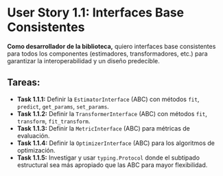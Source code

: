 
# User Story 1.1: Interfaces Base Consistentes

**Como desarrollador de la biblioteca,** quiero interfaces base consistentes para todos los componentes (estimadores, transformadores, etc.) para garantizar la interoperabilidad y un diseño predecible.

## Tareas:

- **Task 1.1.1:** Definir la `EstimatorInterface` (ABC) con métodos `fit`, `predict`, `get_params`, `set_params`.
- **Task 1.1.2:** Definir la `TransformerInterface` (ABC) con métodos `fit`, `transform`, `fit_transform`.
- **Task 1.1.3:** Definir la `MetricInterface` (ABC) para métricas de evaluación.
- **Task 1.1.4:** Definir la `OptimizerInterface` (ABC) para los algoritmos de optimización.
- **Task 1.1.5:** Investigar y usar `typing.Protocol` donde el subtipado estructural sea más apropiado que las ABC para mayor flexibilidad.
